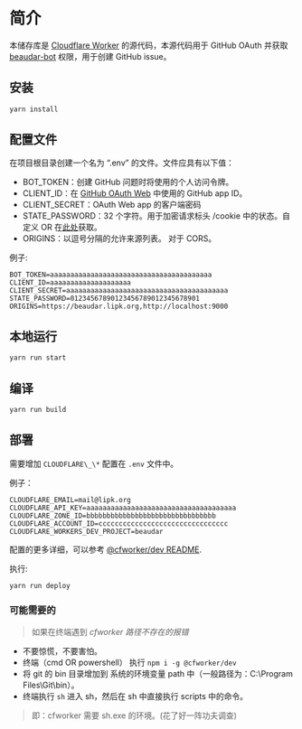 # 简介

本储存库是 [Cloudflare Worker](https://developers.cloudflare.com/workers/) 的源代码，本源代码用于 GitHub OAuth 并获取 [beaudar-bot](https://github.com/beaudar-bot) 权限，用于创建 GitHub issue。

## 安装

```bash
yarn install
```

## 配置文件

在项目根目录创建一个名为 “.env” 的文件。文件应具有以下值：

- BOT_TOKEN：创建 GitHub 问题时将使用的个人访问令牌。
- CLIENT_ID：在 [GitHub OAuth Web](https://developer.github.com/v3/oauth/#web-application-flow) 中使用的 GitHub app ID。
- CLIENT_SECRET：OAuth Web app 的客户端密码
- STATE_PASSWORD：32 个字符。用于加密请求标头 /cookie 中的状态。自定义 OR 在[此处](https://lastpass.com/generatepassword.php)获取。
- ORIGINS：以逗号分隔的允许来源列表。 对于 CORS。

例子:

```config
BOT_TOKEN=aaaaaaaaaaaaaaaaaaaaaaaaaaaaaaaaaaaaaaaa
CLIENT_ID=aaaaaaaaaaaaaaaaaaaa
CLIENT_SECRET=aaaaaaaaaaaaaaaaaaaaaaaaaaaaaaaaaaaaaaaa
STATE_PASSWORD=01234567890123456789012345678901
ORIGINS=https://beaudar.lipk.org,http://localhost:9000
```

## 本地运行

```bash
yarn run start
```

## 编译

```bash
yarn run build
```

## 部署

需要增加 `CLOUDFLARE\_\*` 配置在 `.env` 文件中。

例子：

```config
CLOUDFLARE_EMAIL=mail@lipk.org
CLOUDFLARE_API_KEY=aaaaaaaaaaaaaaaaaaaaaaaaaaaaaaaaaaaaa
CLOUDFLARE_ZONE_ID=bbbbbbbbbbbbbbbbbbbbbbbbbbbbbbbb
CLOUDFLARE_ACCOUNT_ID=cccccccccccccccccccccccccccccccc
CLOUDFLARE_WORKERS_DEV_PROJECT=beaudar
```

配置的更多详细，可以参考 [@cfworker/dev README](https://www.npmjs.com/package/@cfworker/dev).

执行:

```bash
yarn run deploy
```

### 可能需要的

> 如果在终端遇到 *cfworker 路径不存在的报错*

- 不要惊慌，不要害怕。
- 终端（cmd OR powershell） 执行 `npm i -g @cfworker/dev`
- 将 git 的 bin 目录增加到 系统的环境变量 path 中（一般路径为：C:\Program Files\Git\bin）。
- 终端执行 `sh` 进入 sh，然后在 sh 中直接执行 scripts 中的命令。

> 即：cfworker 需要 sh.exe 的环境。(花了好一阵功夫调查)
